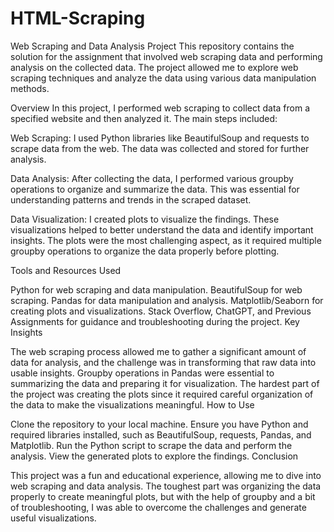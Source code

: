 # HTML-Scraping
Web Scraping and Data Analysis Project
This repository contains the solution for the assignment that involved web scraping data and performing analysis on the collected data. The project allowed me to explore web scraping techniques and analyze the data using various data manipulation methods.

Overview
In this project, I performed web scraping to collect data from a specified website and then analyzed it. The main steps included:

Web Scraping:
I used Python libraries like BeautifulSoup and requests to scrape data from the web. The data was collected and stored for further analysis.

Data Analysis:
After collecting the data, I performed various groupby operations to organize and summarize the data. This was essential for understanding patterns and trends in the scraped dataset.

Data Visualization:
I created plots to visualize the findings. These visualizations helped to better understand the data and identify important insights.
The plots were the most challenging aspect, as it required multiple groupby operations to organize the data properly before plotting.

Tools and Resources Used

Python for web scraping and data manipulation.
BeautifulSoup for web scraping.
Pandas for data manipulation and analysis.
Matplotlib/Seaborn for creating plots and visualizations.
Stack Overflow, ChatGPT, and Previous Assignments for guidance and troubleshooting during the project.
Key Insights

The web scraping process allowed me to gather a significant amount of data for analysis, and the challenge was in transforming that raw data into usable insights.
Groupby operations in Pandas were essential to summarizing the data and preparing it for visualization.
The hardest part of the project was creating the plots since it required careful organization of the data to make the visualizations meaningful.
How to Use

Clone the repository to your local machine.
Ensure you have Python and required libraries installed, such as BeautifulSoup, requests, Pandas, and Matplotlib.
Run the Python script to scrape the data and perform the analysis.
View the generated plots to explore the findings.
Conclusion

This project was a fun and educational experience, allowing me to dive into web scraping and data analysis. The toughest part was organizing the data properly to create meaningful plots, but with the help of groupby and a bit of troubleshooting, I was able to overcome the challenges and generate useful visualizations.
